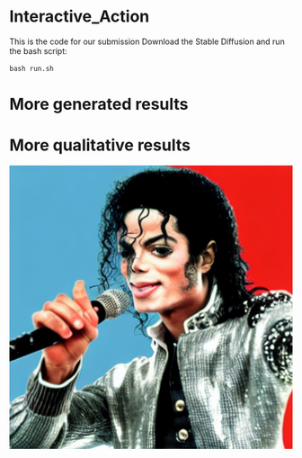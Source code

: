 # Interactive_Action
This is the code for our submission
Download the Stable Diffusion and run the bash script:

```
bash run.sh
```

# More generated results




# More qualitative results
![Image text](./assets/quatitively_results/0.png)



